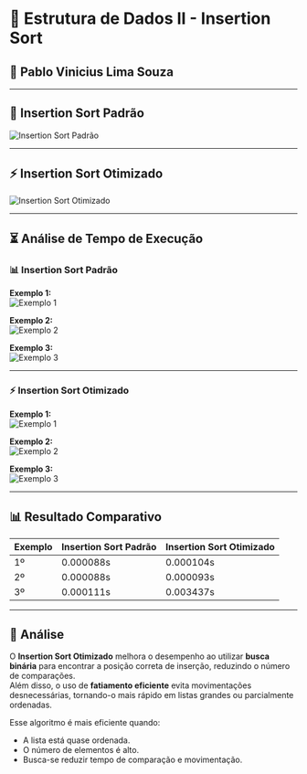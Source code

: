 # 📌 Estrutura de Dados II - Insertion Sort

## 📌 **Pablo Vinicius Lima Souza**

---

## 🚀 Insertion Sort Padrão

![Insertion Sort Padrão](https://github.com/user-attachments/assets/d9c6d105-10c4-408b-a66b-66c9e1ee0d3a)

---

## ⚡ Insertion Sort Otimizado

![Insertion Sort Otimizado](https://github.com/user-attachments/assets/a08e78e5-143d-4b24-af6e-0a576151227d)

---

## ⏳ Análise de Tempo de Execução

### 📊 Insertion Sort Padrão  
**Exemplo 1:**  
![Exemplo 1](https://github.com/user-attachments/assets/20ed9f52-2df8-43ab-9820-efdd26d65124)

**Exemplo 2:**  
![Exemplo 2](https://github.com/user-attachments/assets/db999ee0-38e8-4007-ae41-bba9da017bc9)

**Exemplo 3:**  
![Exemplo 3](https://github.com/user-attachments/assets/63dd40fb-99ca-4cf4-9c87-7adbbb4c1c1c)

---

### ⚡ Insertion Sort Otimizado  
**Exemplo 1:**  
![Exemplo 1](https://github.com/user-attachments/assets/aa09c223-2234-41a8-8fc1-e750c33e28d7)

**Exemplo 2:**  
![Exemplo 2](https://github.com/user-attachments/assets/33550af3-0cf0-402e-9f01-ff793a35042a)

**Exemplo 3:**  
![Exemplo 3](https://github.com/user-attachments/assets/a8907456-b594-4b38-b975-e6349be4e78b)

---

## 📊 Resultado Comparativo

| Exemplo | Insertion Sort Padrão | Insertion Sort Otimizado |
|---------|------------------------|----------------------------|
| 1º      | 0.000088s              | 0.000104s                  |
| 2º      | 0.000088s              | 0.000093s                  |
| 3º      | 0.000111s              | 0.003437s                  |

---

## 📌 Análise

O **Insertion Sort Otimizado** melhora o desempenho ao utilizar **busca binária** para encontrar a posição correta de inserção, reduzindo o número de comparações.  
Além disso, o uso de **fatiamento eficiente** evita movimentações desnecessárias, tornando-o mais rápido em listas grandes ou parcialmente ordenadas.

Esse algoritmo é mais eficiente quando:

- A lista está quase ordenada.
- O número de elementos é alto.
- Busca-se reduzir tempo de comparação e movimentação.
